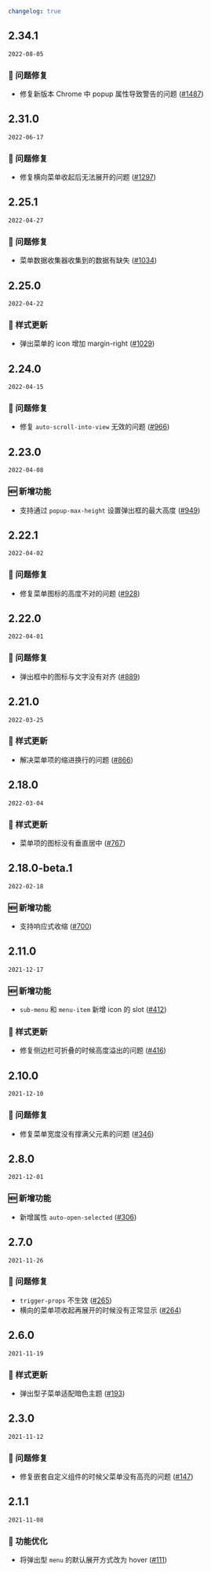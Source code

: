 ```yaml
changelog: true
```

## 2.34.1

`2022-08-05`

### 🐛 问题修复

- 修复新版本 Chrome 中 popup 属性导致警告的问题 ([#1487](https://github.com/arco-design/arco-design-vue/pull/1487))


## 2.31.0

`2022-06-17`

### 🐛 问题修复

- 修复横向菜单收起后无法展开的问题 ([#1297](https://github.com/arco-design/arco-design-vue/pull/1297))


## 2.25.1

`2022-04-27`

### 🐛 问题修复

- 菜单数据收集器收集到的数据有缺失 ([#1034](https://github.com/arco-design/arco-design-vue/pull/1034))


## 2.25.0

`2022-04-22`

### 💅 样式更新

- 弹出菜单的 icon 增加 margin-right ([#1029](https://github.com/arco-design/arco-design-vue/pull/1029))


## 2.24.0

`2022-04-15`

### 🐛 问题修复

- 修复 `auto-scroll-into-view` 无效的问题 ([#966](https://github.com/arco-design/arco-design-vue/pull/966))


## 2.23.0

`2022-04-08`

### 🆕 新增功能

- 支持通过 `popup-max-height` 设置弹出框的最大高度 ([#949](https://github.com/arco-design/arco-design-vue/pull/949))


## 2.22.1

`2022-04-02`

### 🐛 问题修复

- 修复菜单图标的高度不对的问题 ([#928](https://github.com/arco-design/arco-design-vue/pull/928))


## 2.22.0

`2022-04-01`

### 🐛 问题修复

- 弹出框中的图标与文字没有对齐 ([#889](https://github.com/arco-design/arco-design-vue/pull/889))


## 2.21.0

`2022-03-25`

### 💅 样式更新

- 解决菜单项的缩进换行的问题 ([#866](https://github.com/arco-design/arco-design-vue/pull/866))


## 2.18.0

`2022-03-04`

### 💅 样式更新

- 菜单项的图标没有垂直居中 ([#767](https://github.com/arco-design/arco-design-vue/pull/767))


## 2.18.0-beta.1

`2022-02-18`

### 🆕 新增功能

- 支持响应式收缩 ([#700](https://github.com/arco-design/arco-design-vue/pull/700))


## 2.11.0

`2021-12-17`

### 🆕 新增功能

- `sub-menu` 和 `menu-item` 新增 icon 的 slot ([#412](https://github.com/arco-design/arco-design-vue/pull/412))

### 💅 样式更新

- 修复侧边栏可折叠的时候高度溢出的问题 ([#416](https://github.com/arco-design/arco-design-vue/pull/416))


## 2.10.0

`2021-12-10`

### 🐛 问题修复

- 修复菜单宽度没有撑满父元素的问题 ([#346](https://github.com/arco-design/arco-design-vue/pull/346))


## 2.8.0

`2021-12-01`

### 🆕 新增功能

- 新增属性  `auto-open-selected` ([#306](https://github.com/arco-design/arco-design-vue/pull/306))


## 2.7.0

`2021-11-26`

### 🐛 问题修复

- `trigger-props` 不生效 ([#265](https://github.com/arco-design/arco-design-vue/pull/265))
- 横向的菜单项收起再展开的时候没有正常显示 ([#264](https://github.com/arco-design/arco-design-vue/pull/264))


## 2.6.0

`2021-11-19`

### 💅 样式更新

- 弹出型子菜单适配暗色主题 ([#193](https://github.com/arco-design/arco-design-vue/pull/193))


## 2.3.0

`2021-11-12`

### 🐛 问题修复

- 修复嵌套自定义组件的时候父菜单没有高亮的问题 ([#147](https://github.com/arco-design/arco-design-vue/pull/147))


## 2.1.1

`2021-11-08`

### 💎 功能优化

- 将弹出型 `menu` 的默认展开方式改为 hover ([#111](https://github.com/arco-design/arco-design-vue/pull/111))

